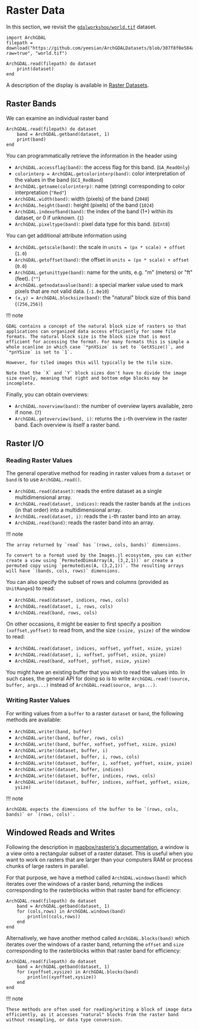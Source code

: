 # Raster Data

In this section, we revisit the [`gdalworkshop/world.tif`](https://github.com/yeesian/ArchGDALDatasets/blob/307f8f0e584a39a050c042849004e6a2bd674f99/gdalworkshop/world.tif) dataset.

```@setup raster
import ArchGDAL
filepath = download("https://github.com/yeesian/ArchGDALDatasets/blob/307f8f0e584a39a050c042849004e6a2bd674f99/gdalworkshop/world.tif?raw=true", "world.tif")
```

```@example raster
ArchGDAL.read(filepath) do dataset
    print(dataset)
end
```
A description of the display is available in [Raster Datasets](@ref).

## Raster Bands
We can examine an individual raster band
```@example raster
ArchGDAL.read(filepath) do dataset
    band = ArchGDAL.getband(dataset, 1)
    print(band)
end
```
You can programmatically retrieve the information in the header using
* `ArchGDAL.accessflag(band)`: the access flag for this band. (`GA_ReadOnly`)
* `colorinterp = ArchGDAL.getcolorinterp(band)`: color interpretation of the values in the band (`GCI_RedBand`)
* `ArchGDAL.getname(colorinterp)`: name (string) corresponding to color interpretation (`"Red"`)
* `ArchGDAL.width(band)`: width (pixels) of the band (`2048`)
* `ArchGDAL.height(band)`: height (pixels) of the band (`1024`)
* `ArchGDAL.indexofband(band)`: the index of the band (1+) within its dataset, or 0 if unknown. (`1`)
* `ArchGDAL.pixeltype(band)`: pixel data type for this band. (`UInt8`)

You can get additional attribute information using
* `ArchGDAL.getscale(band)`: the scale in `units = (px * scale) + offset` (`1.0`)
* `ArchGDAL.getoffset(band)`: the offset in `units = (px * scale) + offset` (`0.0`)
* `ArchGDAL.getunittype(band)`: name for the units, e.g. "m" (meters) or "ft" (feet). (`""`)
* `ArchGDAL.getnodatavalue(band)`: a special marker value used to mark pixels that are not valid data. (`-1.0e10`)
* `(x,y) = ArchGDAL.blocksize(band)`: the "natural" block size of this band (`(256,256)`)

!!! note

    GDAL contains a concept of the natural block size of rasters so that applications can organized data access efficiently for some file formats. The natural block size is the block size that is most efficient for accessing the format. For many formats this is simple a whole scanline in which case `*pnXSize` is set to `GetXSize()`, and `*pnYSize` is set to `1`.

    However, for tiled images this will typically be the tile size.

    Note that the `X` and `Y` block sizes don't have to divide the image size evenly, meaning that right and bottom edge blocks may be incomplete.

Finally, you can obtain overviews:
* `ArchGDAL.noverview(band)`: the number of overview layers available, zero if none. (`7`)
* `ArchGDAL.getoverview(band, i)`: returns the `i`-th overview in the raster band. Each overview is itself a raster band.

## Raster I/O

### Reading Raster Values
The general operative method for reading in raster values from a `dataset` or `band` is to use `ArchGDAL.read()`.

* `ArchGDAL.read(dataset)`: reads the entire dataset as a single multidimensional array.
* `ArchGDAL.read(dataset, indices)`: reads the raster bands at the `indices` (in that order) into a multidimensional array.
* `ArchGDAL.read(dataset, i)`: reads the `i`-th raster band into an array.
* `ArchGDAL.read(band)`: reads the raster band into an array.

!!! note

    The array returned by `read` has `(rows, cols, bands)` dimensions. 
    
    To convert to a format used by the Images.jl ecosystem, you can either create a view using `PermutedDimsArray(A, (3,2,1))` or create a permuted copy using `permutedims(A, (3,2,1))`. The resulting arrays will have `(bands, cols, rows)` dimensions.

You can also specify the subset of rows and columns (provided as `UnitRange`s) to read:

* `ArchGDAL.read(dataset, indices, rows, cols)`
* `ArchGDAL.read(dataset, i, rows, cols)`
* `ArchGDAL.read(band, rows, cols)`

On other occasions, it might be easier to first specify a position `(xoffset,yoffset)` to read from, and the size `(xsize, ysize)` of the window to read:

* `ArchGDAL.read(dataset, indices, xoffset, yoffset, xsize, ysize)`
* `ArchGDAL.read(dataset, i, xoffset, yoffset, xsize, ysize)`
* `ArchGDAL.read(band, xoffset, yoffset, xsize, ysize)`

You might have an existing buffer that you wish to read the values into. In such cases, the general API for doing so is to write `ArchGDAL.read!(source, buffer, args...)` instead of `ArchGDAL.read(source, args...)`.

### Writing Raster Values
For writing values from a `buffer` to a raster `dataset` or `band`, the following methods are available:

* `ArchGDAL.write!(band, buffer)`
* `ArchGDAL.write!(band, buffer, rows, cols)`
* `ArchGDAL.write!(band, buffer, xoffset, yoffset, xsize, ysize)`
* `ArchGDAL.write!(dataset, buffer, i)`
* `ArchGDAL.write!(dataset, buffer, i, rows, cols)`
* `ArchGDAL.write!(dataset, buffer, i, xoffset, yoffset, xsize, ysize)`
* `ArchGDAL.write!(dataset, buffer, indices)`
* `ArchGDAL.write!(dataset, buffer, indices, rows, cols)`
* `ArchGDAL.write!(dataset, buffer, indices, xoffset, yoffset, xsize, ysize)`

!!! note

    ArchGDAL expects the dimensions of the buffer to be `(rows, cols, bands)` or `(rows, cols)`.

## Windowed Reads and Writes

Following the description in [mapbox/rasterio's documentation](https://rasterio.readthedocs.io/en/latest/topics/windowed-rw.html), a window is a view onto a rectangular subset of a raster dataset. This is useful when you want to work on rasters that are larger than your computers RAM or process chunks of large rasters in parallel.

For that purpose, we have a method called `ArchGDAL.windows(band)` which iterates over the windows of a raster band, returning the indices corresponding to the rasterblocks within that raster band for efficiency:

```@example raster
ArchGDAL.read(filepath) do dataset
    band = ArchGDAL.getband(dataset, 1)
    for (cols,rows) in ArchGDAL.windows(band)
        println((cols,rows))
    end
end
```

Alternatively, we have another method called `ArchGDAL.blocks(band)` which iterates over the windows of a raster band, returning the `offset` and `size` corresponding to the rasterblocks within that raster band for efficiency:
```@example raster
ArchGDAL.read(filepath) do dataset
    band = ArchGDAL.getband(dataset, 1)
    for (xyoffset,xysize) in ArchGDAL.blocks(band)
        println((xyoffset,xysize))
    end
end
```

!!! note

    These methods are often used for reading/writing a block of image data efficiently, as it accesses "natural" blocks from the raster band without resampling, or data type conversion.
